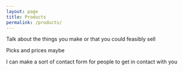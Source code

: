 ```yaml
---
layout: page
title: Products
permalink: /products/
---
```


Talk about the things you make or that you could feasibly sell

Picks and prices maybe

I can make a sort of contact form for people to get in contact with you
